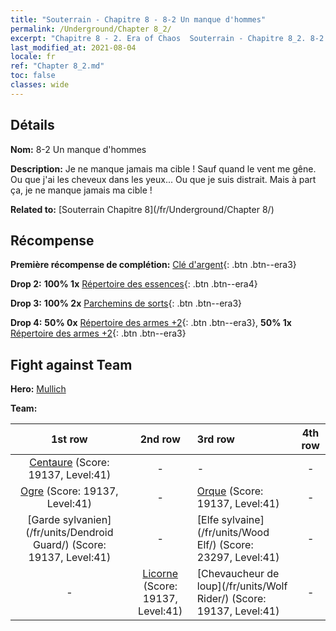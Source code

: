 ```yaml
---
title: "Souterrain - Chapitre 8 - 8-2 Un manque d'hommes"
permalink: /Underground/Chapter 8_2/
excerpt: "Chapitre 8 - 2. Era of Chaos  Souterrain - Chapitre 8_2. 8-2 Un manque d'hommes"
last_modified_at: 2021-08-04
locale: fr
ref: "Chapter 8_2.md"
toc: false
classes: wide
---
```


## Détails

 **Nom:** 8-2 Un manque d'hommes

 **Description:** Je ne manque jamais ma cible ! Sauf quand le vent me gêne. Ou que j'ai les cheveux dans les yeux... Ou que je suis distrait. Mais à part ça, je ne manque jamais ma cible !

 **Related to:** [Souterrain Chapitre 8](/fr/Underground/Chapter 8/)

## Récompense

 **Première récompense de complétion:** [Clé d'argent](/ItemsFR/con_693/){: .btn .btn--era3}

 **Drop 2:** **100% 1x** [Répertoire des essences](/ItemsFR/mat_39/){: .btn .btn--era4}

 **Drop 3:** **100% 2x** [Parchemins de sorts](/ItemsFR/con_694/){: .btn .btn--era3}

 **Drop 4:** **50% 0x** [Répertoire des armes +2](/ItemsFR/mat_32/){: .btn .btn--era3}, **50% 1x** [Répertoire des armes +2](/ItemsFR/mat_32/){: .btn .btn--era3}


## Fight against Team
 **Hero:** [Mullich](/fr/heroes/Mullich/)

 **Team:**


  | 1st row | 2nd row | 3rd row | 4th row |
  |:----:|:----:|:----|:----:|
  | [Centaure](/fr/units/Centaur/) (Score: 19137, Level:41)  | - | - | - |
  | [Ogre](/fr/units/Ogre/) (Score: 19137, Level:41)  | - | [Orque](/fr/units/Orc/) (Score: 19137, Level:41)  | - |
  | [Garde sylvanien](/fr/units/Dendroid Guard/) (Score: 19137, Level:41)  | - | [Elfe sylvaine](/fr/units/Wood Elf/) (Score: 23297, Level:41)  | - |
  | - | [Licorne](/fr/units/Unicorn/) (Score: 19137, Level:41)  | [Chevaucheur de loup](/fr/units/Wolf Rider/) (Score: 19137, Level:41)  | - |


